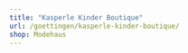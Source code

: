 ```yaml
---
title: "Kasperle Kinder Boutique"
url: /goettingen/kasperle-kinder-boutique/
shop: Modehaus
---
```


